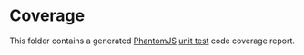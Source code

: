 # Coverage
 This folder contains a generated [PhantomJS](http://phantomjs.org/) [unit test](../development/unit_tests.md) code coverage report. 
